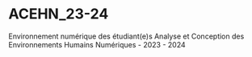 # ACEHN_23-24
Environnement numérique des étudiant(e)s Analyse et Conception des Environnements Humains Numériques - 2023 - 2024
